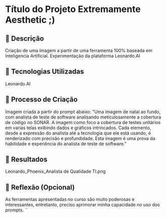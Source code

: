 # Título do Projeto Extremamente Aesthetic ;)

## 📒 Descrição
Criação de uma imagem a partir de uma ferramenta 100% baseada em Inteligencia Artificial. 
Experimentação da plataforma Leonardo.AI

## 🤖 Tecnologias Utilizadas
Leonardo.AI

## 🧐 Processo de Criação
Imagem criada a partir do prompt abaixo:
"Uma imagem de natal ao fundo, com analista de teste de software analisando meticulosamente a cobertura de código no SONAR. A imagem como foco a cobertura de testes unitários em varias telas exibindo dados e gráficos intrincados.  Cada elemento, desde a expressão do analista até a tecnologia que ele está usando, é renderizado com precisão e profundidade. Esta imagem é uma prova da habilidade e experiência do analista de teste de software."

## 🚀 Resultados
Leonardo_Phoenix_Analista de Qualidade TI.png

## 💭 Reflexão (Opcional)
As ferramentas apresentadas no curso são muito poderosas e interessantes, entretanto, preciso aprimorar minha capacidade no uso dos prompts.
``

